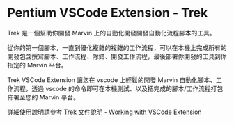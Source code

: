 # Pentium VSCode Extension - Trek

Trek 是一個幫助你開發 Marvin 上的自動化開發開發自動化流程腳本的工具。

從你的第一個腳本，一直到優化複雜的複雜的工作流程，可以在本機上完成所有的開發包含撰寫腳本、工作流程、除錯、開發工作流程，最後部署你開發的工具到你指定的 Marvin 平台。

Trek VSCode Extension 讓您在 vscode 上輕鬆的開發 Marvin 自動化腳本、工作流程，透過 vscode 的命令即可在本機測試、以及把完成的腳本/工作流程打包佈署至您的 Marvin 平台。

詳細使用說明請參考 [Trek 文件說明 - Working with VSCode Extension](https://pnetwork.github.io/core.trek.doc/build/html/extension/vscode/index.html)